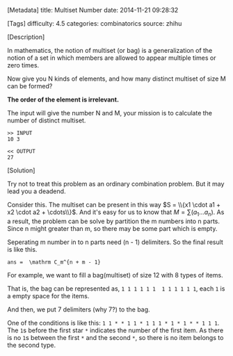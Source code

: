 [Metadata]
title: Multiset Number
date: 2014-11-21 09:28:32 

[Tags]
difficulty: 4.5
categories: combinatorics
source: zhihu

[Description]

In mathematics, the notion of multiset (or bag) is a generalization of the notion of a set in which members are allowed to appear multiple times or zero times.

Now give you N kinds of elements, and how many distinct multiset of size M can be formed?

**The order of the element is irrelevant.**

The input will give the number N and M, your mission is to calculate the number of distinct multiset.

```
>> INPUT
10 3

<< OUTPUT
27
```
[Solution]

Try not to treat this problem as an ordinary combination problem. But it may lead you a deadend.

Consider this. The multiset can be present in this way $S = \\{x1 \cdot a1 + x2 \cdot a2 + \cdots\\}$. And it's easy for us to know that $M = \sum(a_1...a_n)$. As a result, the problem can be solve by partition the m numbers into n parts. Since n might greater than m, so there may be some part which is empty.

Seperating m number in to n parts need (n - 1) delimiters. So the final result is like this.

```mathjax
ans =  \mathrm C_m^{n + m - 1}
```

For example, we want to fill a bag(multiset) of size 12 with 8 types of items.

That is, the bag can be represented as, ``1 1 1 1 1 1  1 1 1 1 1 1``, each ``1`` is a empty space for the items.

And then, we put 7 delimiters (why 7?) to the bag.

One of the conditions is like this: ``1 1 * * 1 1 * 1 1 1 * 1 * 1 * * 1 1 1``. The ``1``s before the first star ``*`` indicates the number of the first item. As there is no ``1``s between the first ``*`` and the second ``*``, so there is no item belongs to the second type. 

